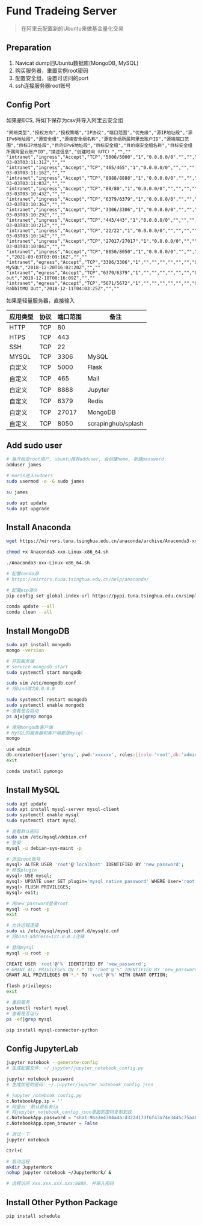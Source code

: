 # Fund Tradeing Server

> 在阿里云配置新的Ubuntu来做基金量化交易

## Preparation

1. Navicat dump旧Ubuntu数据库(MongoDB, MySQL)
2. 购买服务器，重置实例root密码
3. 配置安全组，设置可访问的port
4. ssh连接服务器root账号

## Config Port

如果是ECS, 将如下保存为csv并导入阿里云安全组

```csv
"网络类型","授权方向","授权策略","IP协议","端口范围","优先级","源IP地址段","源IPv6地址段","源安全组","源端安全组名称","源安全组所属阿里云账户ID","源端端口范围","目标IP地址段","目的IPv6地址段","目标安全组","目的端安全组名称","目标安全组所属阿里云账户ID","描述信息","创建时间（UTC）","",""
"intranet","ingress","Accept","TCP","5000/5000","1","0.0.0.0/0","","","","","","","","","","","Flask","2021-03-03T03:11:31Z","",""
"intranet","ingress","Accept","TCP","465/465","1","0.0.0.0/0","","","","","","","","","","","mail","2021-03-03T03:11:16Z","",""
"intranet","ingress","Accept","TCP","8888/8888","1","0.0.0.0/0","","","","","","","","","","","Jupyter","2021-03-03T03:11:03Z","",""
"intranet","ingress","Accept","TCP","80/80","1","0.0.0.0/0","","","","","","","","","","","http","2021-03-03T03:10:43Z","",""
"intranet","ingress","Accept","TCP","6379/6379","1","0.0.0.0/0","","","","","","","","","","","redis","2021-03-03T03:10:36Z","",""
"intranet","ingress","Accept","TCP","3306/3306","1","0.0.0.0/0","","","","","","","","","","","MySQL","2021-03-03T03:10:29Z","",""
"intranet","ingress","Accept","TCP","443/443","1","0.0.0.0/0","","","","","","","","","","","https","2021-03-03T03:10:21Z","",""
"intranet","ingress","Accept","TCP","22/22","1","0.0.0.0/0","","","","","","","","","","","ssh","2021-03-03T03:10:14Z","",""
"intranet","ingress","Accept","TCP","27017/27017","1","0.0.0.0/0","","","","","","","","","","","MongoDB","2021-03-03T03:10:04Z","",""
"intranet","ingress","Accept","TCP","8050/8050","1","0.0.0.0/0","","","","","","","","","","","scrapinghub/splash	","2021-03-03T03:09:16Z","",""
"intranet","egress","Accept","TCP","3306/3306","1","","","","","","","0.0.0.0/0","","","","","For MySQL","2018-12-20T16:02:20Z","",""
"intranet","egress","Accept","TCP","6379/6379","1","","","","","","","0.0.0.0/0","","","","","Redis out","2018-12-18T08:16:09Z","",""
"intranet","egress","Accept","TCP","5671/5672","1","","","","","","","0.0.0.0/0","","","","","For RabbitMQ Out","2018-12-11T04:03:25Z","",""
```

如果是轻量服务器，直接输入

| 应用类型  | 协议  | 端口范围  | 备注                 |
|-------|-----|-------|--------------------|
| HTTP  | TCP | 80    |                    |
| HTPS  | TCP | 443   |                    |
| SSH   | TCP | 22    |                    |
| MYSQL | TCP | 3306  | MySQL              |
| 自定义   | TCP | 5000  | Flask              |
| 自定义   | TCP | 465   | Mail               |
| 自定义   | TCP | 8888  | Jupyter            |
| 自定义   | TCP | 6379  | Redis              |
| 自定义   | TCP | 27017 | MongoDB            |
| 自定义   | TCP | 8050  | scrapinghub/splash |


## Add sudo user

```bash
# 最开始是root用户, ubuntu推荐adduser, 会创建home, 新建password
adduser james

# moris进入sudoers
sudo usermod -a -G sudo james

su james

sudo apt update
sudo apt upgrade
```

## Install Anaconda

```bash
wget https://mirrors.tuna.tsinghua.edu.cn/anaconda/archive/Anaconda3-xxx-Linux-x86_64.sh

chmod +x Anaconda3-xxx-Linux-x86_64.sh

./Anaconda3-xxx-Linux-x86_64.sh

# 配置conda源
# https://mirrors.tuna.tsinghua.edu.cn/help/anaconda/

# 配置pip源头
pip config set global.index-url https://pypi.tuna.tsinghua.edu.cn/simple

conda update --all
conda clean --all
```

## Install MongoDB

```bash
sudo apt install mongodb
mongo -version

# 开启服务端
# service mongodb start
sudo systemctl start mongodb

sudo vim /etc/mongodb.conf
# 将bind改为0.0.0.0

sudo systemctl restart mongodb
sudo systemctl enable mongodb
# 查看是否启动
ps ajx|grep mongo

# 使用mongodb客户端
# MySQL的服务器和客户端都是mysql
mongo

use admin
db.createUser({user:'grey', pwd:'xxxxxx', roles:[{role:'root',db:'admin'}]})
exit

conda install pymongo
```

## Install MySQL

```bash
sudo apt update
sudo apt install mysql-server mysql-client
sudo systemctl enable mysql
sudo systemctl start mysql

# 查看默认密码
sudo vim /etc/mysql/debian.cnf
# 登录
mysql -u debian-sys-maint -p 

# 添加root账号
mysql> ALTER USER 'root'@'localhost' IDENTIFIED BY 'new_password';
# 修改plugin
mysql> USE mysql;
mysql> UPDATE user SET plugin='mysql_native_password' WHERE User='root';
mysql> FLUSH PRIVILEGES;
mysql> exit;

# 用new_password登录root
mysql -u root -p
exit

# 允许远程连接
sudo vi /etc/mysql/mysql.conf.d/mysqld.cnf
# 将bind-address=127.0.0.1注释

# 登陆mysql
mysql -u root -p

CREATE USER 'root'@'%' IDENTIFIED BY 'new_password';
# GRANT ALL PRIVILEGES ON *.* TO 'root'@'%' IDENTIFIED BY 'new_password' WITH GRANT OPTION;
GRANT ALL PRIVILEGES ON *.* TO 'root'@'%' WITH GRANT OPTION;

flush privileges;
exit

# 重启服务
systemctl restart mysql
# 查看是否运行
ps -ef|grep mysql

pip install mysql-connector-python
```

## Config JupyterLab

```bash
jupyter notebook --generate-config
# 生成配置文件: ~/.jupyter/jupyter_notebook_config.py

jupyter notebook password
# 生成加密的密码: ~/.jupyter/jupyter_notebook_config.json
```

```py
# jupyter_notebook_config.py
c.NotebookApp.ip = '' 
# 阿里云''默认是私有ip
# 将jupyter_notebook_config.json里面的密码复制到这
c.NotebookApp.password = "sha1:9ba3e4304a4a:d322d173f6f43a74e3445c75aa02c218f2759a1c"
c.NotebookApp.open_browser = False
```

```bash
# 测试一下
jupyter notebook

Ctrl+C

# 启动远程
mkdir JupyterWork
nohup jupyter notebook ~/JupyterWork/ &

# 远程访问 xxx.xxx.xxx.xxx:8888, 并输入密码
```

## Install Other Python Package

```bash
pip install schedule
```